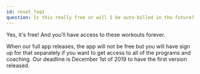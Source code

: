 ```yaml
---
id: reset_faq1
question: Is this really free or will I be auto-billed in the future?
---
```


Yes, it's free! And you’ll have access to these workouts forever.

When our full app releases, the app will not be free but you will have sign up for that separately if you want to get access to all of the programs and coaching. Our deadline is December 1st of 2019 to have the first version released.
